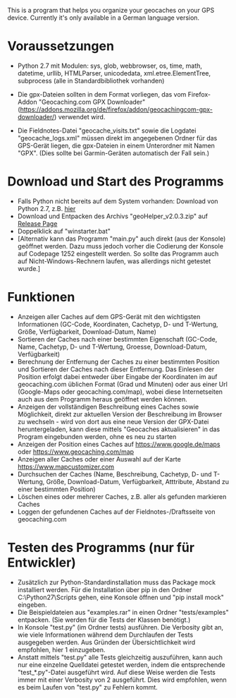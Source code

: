 ﻿This is a program that helps you organize your geocaches on your GPS device. Currently it's only available in a German language version.


# Voraussetzungen
* Python 2.7 mit Modulen: sys, glob, webbrowser, os, time, math, datetime, urllib, HTMLParser, unicodedata, xml.etree.ElementTree, subprocess (alle in Standardbibliothek vorhanden)

* Die gpx-Dateien sollten in dem Format vorliegen, das vom Firefox-Addon "Geocaching.com GPX Downloader" (https://addons.mozilla.org/de/firefox/addon/geocachingcom-gpx-downloader/) 
verwendet wird.
* Die Fieldnotes-Datei "geocache_visits.txt" sowie die Logdatei "geocache_logs.xml" müssen direkt im angegebenen Ordner für das GPS-Gerät liegen, 
die gpx-Dateien in einem Unterordner mit Namen "GPX". (Dies sollte bei Garmin-Geräten automatisch der Fall sein.)


# Download und Start des Programms
* Falls Python nicht bereits auf dem System vorhanden: Download von Python 2.7, z.B. [hier](https://www.python.org/downloads/)
* Download und Entpacken des Archivs "geoHelper_v2.0.3.zip" auf [Release Page](https://github.com/S0S-90/geocachingTooly/releases) 
* Doppelklick auf "winstarter.bat"
* [Alternativ kann das Programm "main.py" auch direkt (aus der Konsole) geöffnet werden. Dazu muss jedoch vorher die Codierung der Konsole auf Codepage 1252 eingestellt werden.
So sollte das Programm auch auf Nicht-Windows-Rechnern laufen, was allerdings nicht getestet wurde.]


# Funktionen
* Anzeigen aller Caches auf dem GPS-Gerät mit den wichtigsten Informationen (GC-Code, Koordinaten, Cachetyp, D- und T-Wertung, Größe, Verfügbarkeit, Download-Datum, Name) 
* Sortieren der Caches nach einer bestimmten Eigenschaft (GC-Code, Name, Cachetyp, D- und T-Wertung, Groesse, Download-Datum, Verfügbarkeit)
* Berechnung der Entfernung der Caches zu einer bestimmten Position und Sortieren der Caches nach dieser Entfernung. Das Einlesen der Position erfolgt dabei entweder über 
Eingabe der Koordinaten im auf geocaching.com üblichen Format (Grad und Minuten) oder aus einer Url (Google-Maps oder geocaching.com/map), wobei diese Internetseiten auch aus dem 
Programm heraus geöffnet werden können.
* Anzeigen der vollständigen Beschreibung eines Caches sowie Möglichkeit, direkt zur aktuellen Version der Beschreibung im Browser zu wechseln - wird von dort aus eine neue Version der 
GPX-Datei heruntergeladen, kann diese mittels "Geocaches aktualisieren" in das Program eingebunden werden, ohne es neu zu starten
* Anzeigen der Position eines Caches auf https://www.google.de/maps oder https://www.geocaching.com/map
* Anzeigen aller Caches oder einer Auswahl auf der Karte https://www.mapcustomizer.com
* Durchsuchen der Caches (Name, Beschreibung, Cachetyp, D- und T-Wertung, Größe, Download-Datum, Verfügbarkeit, Atttribute, Abstand zu einer bestimmten Position)
* Löschen eines oder mehrerer Caches, z.B. aller als gefunden markieren Caches
* Loggen der gefundenen Caches auf der Fieldnotes-/Draftsseite von geocaching.com


# Testen des Programms (nur für Entwickler)
* Zusätzlich zur Python-Standardinstallation muss das Package mock installiert werden. Für die Installation über pip in den Ordner C:\Python27\Scripts gehen, eine Konsole öffnen 
und "pip install mock" eingeben.
* Die Beispieldateien aus "examples.rar" in einen Ordner "tests/examples" entpacken. (Sie werden für die Tests der Klassen benötigt.)
* In Konsole "test.py" (im Ordner tests) ausführen. Die Verbosity gibt an, wie viele Informationen während dem Durchlaufen der Tests ausgegeben werden. Aus Gründen der Übersichtlichkeit 
wird empfohlen, hier 1 einzugeben.
* Anstatt mittels "test.py" alle Tests gleichzeitig auszuführen, kann auch nur eine einzelne Quelldatei getestet werden, indem die entsprechende "test_*.py"-Datei ausgeführt wird.
Auf diese Weise werden die Tests immer mit einer Verbosity von 2 ausgeführt. Dies wird empfohlen, wenn es beim Laufen von "test.py" zu Fehlern kommt.




